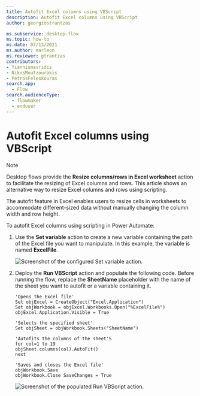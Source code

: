 ```yaml
---
title: Autofit Excel columns using VBScript
description: Autofit Excel columns using VBScript
author: georgiostrantzas

ms.subservice: desktop-flow
ms.topic: how-to
ms.date: 07/13/2021
ms.author: marleon
ms.reviewer: gtrantzas
contributors:
- Yiannismavridis
- NikosMoutzourakis
- PetrosFeleskouras
search.app: 
  - Flow
search.audienceType: 
  - flowmaker
  - enduser
---
```


# Autofit Excel columns using VBScript

> [!NOTE]
> Desktop flows provide the **Resize columns/rows in Excel worksheet** action to facilitate the resizing of Excel columns and rows. This article shows an alternative way to resize Excel columns and rows using scripting.  

The autofit feature in Excel enables users to resize cells in worksheets to accommodate different-sized data without manually changing the column width and row height.

To autofit Excel columns using scripting in Power Automate:

1. Use the **Set variable** action to create a new variable containing the path of the Excel file you want to manipulate. In this example, the variable is named **ExcelFile**.

    ![Screenshot of the configured Set variable action.](media/autofit-excel-columns-vbscript/set-variable-action.png)

1. Deploy the **Run VBScript** action and populate the following code. Before running the flow, replace the **SheetName** placeholder with the name of the sheet you want to autofit or a variable containing it.

    ``` VBScript
    'Opens the Excel file'
    Set objExcel = CreateObject("Excel.Application")
    Set objWorkbook = objExcel.Workbooks.Open("%ExcelFile%")
    objExcel.Application.Visible = True

    'Selects the specified sheet'
    Set objSheet = objWorkbook.Sheets("SheetName")

    'Autofits the columns of the sheet'S
    for col=1 to 19
    objSheet.columns(col).AutoFit()
    next

    'Saves and closes the Excel file'
    objWorkbook.Save
    objWorkbook.Close SaveChanges = True
    ```

    ![Screenshot of the populated Run VBScript action.](media/autofit-excel-columns-vbscript/run-vbscript-action.png)


